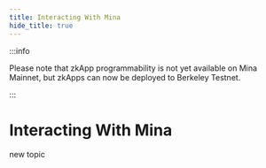 ```yaml
---
title: Interacting With Mina
hide_title: true
---
```


:::info

Please note that zkApp programmability is not yet available on Mina Mainnet, but
zkApps can now be deployed to Berkeley Testnet.

:::

# Interacting With Mina

new topic